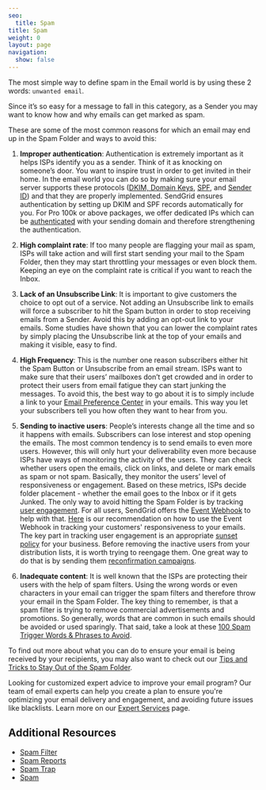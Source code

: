 ```yaml
---
seo:
  title: Spam
title: Spam
weight: 0
layout: page
navigation:
  show: false
---
```


The most simple way to define spam in the Email world is by using these 2 words: ```unwanted email```.

Since it’s so easy for a message to fall in this category, as a Sender you may want to know how and why emails can get marked as spam.

These are some of the most common reasons for which an email may end up in the Spam Folder and ways to avoid this:

1. **Improper authentication**: Authentication is extremely important as it helps ISPs identify you as a sender. Think of it as knocking on someone’s door. You want to inspire trust in order to get invited in their home. In the email world you can do so by making sure your email server supports these protocols ([DKIM, Domain Keys]({{root_url}}/glossary/dkim/), [SPF]({{root_url}}/glossary/spf/), and [Sender ID]({{root_url}}/glossary/sender-id/)) and that they are properly implemented. SendGrid ensures authentication by setting up DKIM and SPF records automatically for you. For Pro 100k or above packages, we offer dedicated IPs which can be [authenticated]({{root_url}}/ui/sending-email/how-to-set-up-domain-authentication/) with your sending domain and therefore strengthening the authentication.

2. **High complaint rate**: If too many people are flagging your mail as spam, ISPs will take action and will first start sending your mail to the Spam Folder, then they may start throttling your messages or even block them. Keeping an eye on the complaint rate is critical if you want to reach the Inbox.

3. **Lack of an Unsubscribe Link**: It is important to give customers the choice to opt out of a service. Not adding an Unsubscribe link to emails will force a subscriber to hit the Spam button in order to stop receiving emails from a Sender. Avoid this by adding an opt-out link to your emails. Some studies have shown that you can lower the complaint rates by simply placing the Unsubscribe link at the top of your emails and making it visible, easy to find.

4. **High Frequency**: This is the number one reason subscribers either hit the Spam Button or Unsubscribe from an email stream. ISPs want to make sure that their users’ mailboxes don’t get crowded and in order to protect their users from email fatigue they can start junking the messages. To avoid this, the best way to go about it is to simply include a link to your [Email Preference Center](https://sendgrid.com/blog/need-email-preference-center/) in your emails. This way you let your subscribers tell you how often they want to hear from you.

5. **Sending to inactive users**: People’s interests change all the time and so it happens with emails. Subscribers can lose interest and stop opening the emails. The most common tendency is to send emails to even more users. However, this will only hurt your deliverability even more because ISPs have ways of monitoring the activity of the users. They can check whether users open the emails, click on links, and delete or mark emails as spam or not spam. Basically, they monitor the users’ level of responsiveness or engagement. Based on these metrics, ISPs decide folder placement - whether the email goes to the Inbox or if it gets Junked. The only way to avoid hitting the Spam Folder is by tracking [user engagement](https://sendgrid.com/blog/email-reputation-and-email-engagement-metrics/). For all users, SendGrid offers the [Event Webhook]({{root_url}}/for-developers/tracking-events/event/) to help with that. [Here](https://sendgrid.com/blog/infer-engagement-with-the-event-api/) is our recommendation on how to use the Event Webhook in tracking your customers' responsiveness to your emails. The key part in tracking user engagement is an appropriate [sunset policy](https://sendgrid.com/blog/putting-engagement-data-use-sunset-policies/) for your business. Before removing the inactive users from your distribution lists, it is worth trying to reengage them. One great way to do that is by sending them [reconfirmation campaigns]({{root_url}}/glossary/reconfirmation/).

6. **Inadequate content**: It is well known that the ISPs are protecting their users with the help of spam filters. Using the wrong words or even characters in your email can trigger the spam filters and therefore throw your email in the Spam Folder. The key thing to remember, is that a spam filter is trying to remove commercial advertisements and promotions. So generally, words that are common in such emails should be avoided or used sparingly. That said, take a look at these [100 Spam Trigger Words & Phrases to Avoid](http://blog.hubspot.com/blog/tabid/6307/bid/30684/The-Ultimate-List-of-Email-SPAM-Trigger-Words.aspx).

To find out more about what you can do to ensure your email is being received by your recipients, you may also want to check out our [Tips and Tricks to Stay Out of the Spam Folder](https://sendgrid.com/blog/tips-tricks-stay-spam-folder-qa/).

<call-out>

Looking for customized expert advice to improve your email program? Our team of email experts can help you create a plan to ensure you're optimizing your email delivery and engagement, and avoiding future issues like blacklists. Learn more on our [Expert Services](https://sendgrid.com/solutions/expert-services/?utm_source=docs) page.

</call-out>

## Additional Resources

* [Spam Filter]({{root_url}}/glossary/spam-filter/)
* [Spam Reports]({{root_url}}/glossary/spam-reports/)
* [Spam Trap]({{root_url}}/glossary/spam-traps/)
* [Spam]({{root_url}}/glossary/bayesian-filter/)
